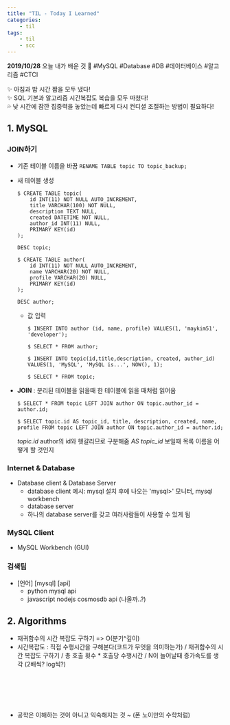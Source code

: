 ```yaml
---
title: "TIL - Today I Learned"
categories: 
    - til
tags:
    - til
    - scc
---
```


**2019/10/28**
오늘 내가 배운 것 🌟
#MySQL #Database #DB #데이터베이스 #알고리즘 #CTCI
  
✨ 아침과 밤 시간 짬을 모두 냈다!  
✨ SQL 기본과 알고리즘 시간복잡도 복습을 모두 마쳤다!  
💦 낮 시간에 잠깐 집중력을 놓았는데 빠르게 다시 컨디셜 조절하는 방법이 필요하다!  


## 1. MySQL
### JOIN하기
* 기존 테이블 이름을 바꿈
    ```RENAME TABLE topic TO topic_backup;```

* 새 테이블 생성
    ```
    $ CREATE TABLE topic(
        id INT(11) NOT NULL AUTO_INCREMENT,
        title VARCHAR(100) NOT NULL,
        description TEXT NULL,
        created DATETIME NOT NULL,
        author_id INT(11) NULL,
        PRIMARY KEY(id)
    );
    
    DESC topic;
    ```

    ```
    $ CREATE TABLE author(
        id INT(11) NOT NULL AUTO_INCREMENT,
        name VARCHAR(20) NOT NULL,
        profile VARCHAR(20) NULL,
        PRIMARY KEY(id)
    );
    
    DESC author;
    ```
  
  * 값 입력
    ```
    $ INSERT INTO author (id, name, profile) VALUES(1, 'maykim51', 'developer');

    $ SELECT * FROM author;

    $ INSERT INTO topic(id,title,description, created, author_id) VALUES(1, 'MySQL', 'MySQL is...', NOW(), 1);

    $ SELECT * FROM topic;
    ```

* **JOIN** : 분리된 테이블을 읽을때 한 테이블에 읽을 때처럼 읽어옴
     ```
     $ SELECT * FROM topic LEFT JOIN author ON topic.author_id = author.id;
     ```
     ```
     $ SELECT topic.id AS topic_id, title, description, created, name, profile FROM topic LEFT JOIN author ON topic.author_id = author.id;
     ```
     *topic.id* author의 id와 헷갈리므로 구분해줌
     *AS topic_id* 보일때 목록 이름을 어떻게 할 것인지


### Internet & Database
* Database client & Database Server
    * database client 예시: mysql 설치 후에 나오는 'mysql>' 모니터, mysql workbench
    * database server
    - 하나의 database server를 갖고 여러사람들이 사용할 수 있게 됨


### MySQL Client
* MySQL Workbench (GUI)


### 검색팁
* [언어] [mysql] [api]
    * python mysql api
    * javascript nodejs cosmosdb api (나올까..?)


## 2. Algorithms
* 재귀함수의 시간 복잡도 구하기 => O(분기^깊이)
* 시간복잡도 : 직접 수행시간을 구해본다(코드가 무엇을 의미하는가) / 재귀함수의 시간 복잡도 구하기 / 총 호출 횟수 * 호출당 수행시간  / N이 늘어날때 증가속도를 생각 (2배씩? log씩?)

# 　   
* 공학은 이해하는 것이 아니고 익숙해지는 것 ~ (폰 노이만의 수학처럼)

